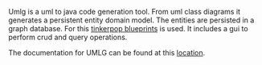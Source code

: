 Umlg is a uml to java code generation tool.
From uml class diagrams it generates a persistent entity domain model.
The entities are persisted in a graph database. For this [tinkerpop blueprints](https://github.com/tinkerpop/blueprints) is used.
It includes a gui to perform crud and query operations.

The documentation for UMLG can be found at this [location](http://umlg.org).
